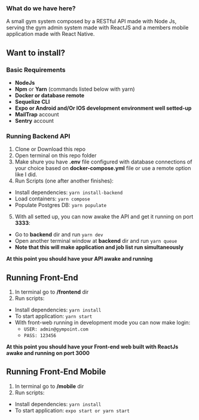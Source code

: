 ### What do we have here?
A small gym system composed by a RESTful API made with Node Js, serving the gym admin system made with ReactJS and a members mobile application made with React Native.

## Want to install?

### Basic Requirements

- **NodeJs**
- **Npm** or **Yarn** (commands listed below with yarn)
- **Docker or database remote**
- **Sequelize CLI**
- **Expo or Android and/Or IOS development environment well setted-up**
- **MailTrap** account
- **Sentry** account

### Running Backend API

1. Clone or Download this repo
2. Open terminal on this repo folder
3. Make shure you have **.env** file configured with database connections of your choice based on **docker-compose.yml** file or use a remote option like I did.
4. Run Scripts (one after another finishes):
  - Install dependencies:  `yarn install-backend`
  - Load containers: `yarn compose`
  - Populate Postgres DB: `yarn populate`
5. With all setted up, you can now awake the API and get it running on port **3333**:
  - Go to **backend** dir and run `yarn dev`
  - Open another terminal window at **backend** dir and run `yarn queue`
  - **Note that this will make application and job list run simultaneously**

**At this point you should have your API awake and running**

## Running Front-End

1. In terminal go to **/frontend** dir
2. Run scripts:
  - Install dependencies:  `yarn install`
  - To start application:  `yarn start`
  - With front-web running in development mode you can now make login:
    - `USER: admin@gympoint.com`
    - `PASS: 123456`

**At this point you should have your Front-end web built with ReactJs awake and running on port 3000**

## Running Front-End Mobile
  
1. In terminal go to **/mobile** dir
2. Run scripts:
  - Install dependencies:  `yarn install`
  - To start application:  `expo start or yarn start`
